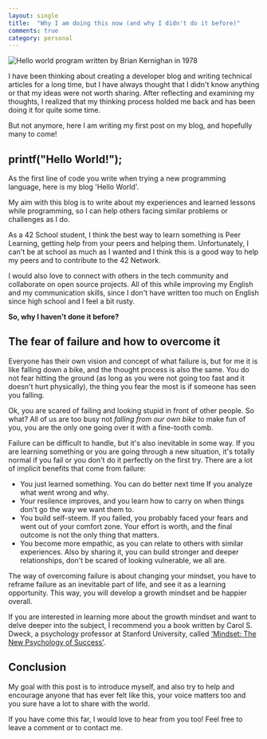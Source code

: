 ```yaml
---
layout: single
title:  "Why I am doing this now (and why I didn't do it before)"
comments: true
category: personal
---
```


![Hello world program written by Brian Kernighan in
1978](/assets/images/Hello_World_Brian_Kernighan_1978.jpg)

I have been thinking about creating a developer blog and writing technical
articles for a long time, but I have always thought that I didn't know anything
or that my ideas were not worth sharing. After reflecting and examining my
thoughts, I realized that my thinking process holded me back and has been doing
it for quite some time.

But not anymore, here I am writing my first post on my blog, and hopefully many
to come!

## printf("Hello World!");

As the first line of code you write when trying a new programming language,
here is my blog 'Hello World'.

My aim with this blog is to write about my experiences and learned lessons while
programming, so I can help others facing similar problems or challenges as I do.

As a 42 School student, I think the best way to learn something is Peer
Learning, getting help from your peers and helping them. Unfortunately, I
can't be at school as much as I wanted and I think this is a good way to help
my peers and to contribute to the 42 Network.

I would also love to connect with others in the tech community and collaborate
on open source projects. All of this while improving my English and my
communication skills, since I don't have written too much on English since high
school and I feel a bit rusty.

**So, why I haven't done it before?**

## The fear of failure and how to overcome it

Everyone has their own vision and concept of what failure is, but for me it is
like falling down a bike, and the thought process is also the same. You do not
fear hitting the ground (as long as you were not going too fast and it doesn't
hurt physically), the thing you fear the most is if someone has seen you
falling.

Ok, you are scared of failing and looking stupid in front of other people. So what?
All of us are too busy not _falling from our own bike_ to make fun of you, you
are the only one going over it with a fine-tooth comb.

Failure can be difficult to handle, but it's also inevitable in some way. If you
are learning something or you are going through a new situation, it's totally
normal if you fail or you don't do it perfectly on the first try. There are a
lot of implicit benefits that come from failure:

- You just learned something. You can do better next time If you analyze what
	went wrong and why.
- Your resilence improves, and you learn how to carry on when things don't go
	the way we want them to.
- You build self-steem. If you failed, you probably faced your fears
	and went out of your comfort zone. Your effort is worth, and the final
	outcome is not the only thing that matters.
- You become more empathic, as you can relate to others with similar experiences.
	Also by sharing it, you can build stronger and deeper relationships, don't
	be scared of looking vulnerable, we all are.

The way of overcoming failure is about changing your mindset, you have to
reframe failure as an inevitable part of life, and see it as a learning
opportunity. This way, you will develop a growth mindset and be happier overall.

If you are interested in learning more about the growth mindset and want to
delve deeper into the subject, I recommend you a book written by Carol S. Dweck,
a psychology professor at Stanford University, called ['Mindset: The New
Psychology of
Success'](https://www.google.com/search?sxsrf=APwXEdcK1-P0DMV1v0ejfTvYpAIWeun4Pw:1679917813067&si=AMnBZoG3cRyxvViEiVWeqgrn-CuWcnxp6_6_G7EH225wAKYHQoWMnatQiAo0vcw0MQQYiLz8EutZZSl9ndjCFC7IMK-QkSppudOvuoHoKgCUvdXYLGwiDUOOe_YGIcJC9yqynZFXv0vNHmtP9OqEhKHebm-OMh8PbncOdHnOnDllD4wmJFnEJfpmQl2_Ziu2vuLI8wOKsHVz8noR9tninCiikLgmND3BaAXk5Kyg05LlNnnKTjy5CX3V-nYOiSUw2Y6fqWFvrSPAFmJQtr3T_xEIzFHg5sVvdIjJv8R0CHhNs8ctCU_jEDyDfGhHaCzk4PJ_oIQbNiB2MnYpNUXCGxFmeDUvK70DSw%3D%3D&q=mindset+the+new+psychology+of+success&sa=X&ved=2ahUKEwjppf_Dhfz9AhU0kFwKHU5JACoQs9oBKAB6BAhQEAI&biw=958&bih=919&dpr=1#wptab=si:AMnBZoG3LdTOK9CLLaTEr5J1eNwTpkLw2JLlhIS-WjzLt9CWpvvCAxI09su8bje4y0XX6T6mPpJvHm0fTNcNLuQPuwuy9PrBKb21TchoUcu8As_bElOQYtzYuL_9Rv4ZIQur255ZQCi2TVvVyo6jGcBL0pVlAgzDYA%3D%3D).

## Conclusion

My goal with this post is to introduce myself, and also try to help and
encourage anyone that has ever felt like this, your voice matters too and you
sure have a lot to share with the world.

If you have come this far, I would love to hear from you too! Feel free to leave
a comment or to contact me.
